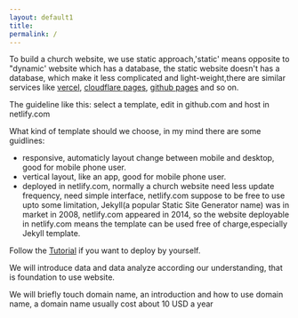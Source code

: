 ```yaml
---
layout: default1
title:
permalink: /
---
```


To build a church website, we use static approach,'static' means opposite to "dynamic' website which has a database, the static website doesn't has a database, which make it less complicated and light-weight,there are similar services like [vercel](https://vercel.com/), [cloudflare pages](https://pages.cloudflare.com/), [github pages](https://pages.github.com) and so on.

The guideline like this: select a template, edit in github.com and host in netlify.com 

What kind of template should we choose, in my mind there are some guidlines:

- responsive, automaticly layout change between mobile and desktop, good for mobile phone user.
- vertical layout, like an app, good for mobile phone user.
- deployed in netlify.com, normally a church website need less update frequency, need simple interface, netlify.com suppose to be free to use upto some limitation, Jekyll(a popular Static Site Generator name) was in market in 2008, netlify.com appeared in 2014, so the website deployable in netlify.com means the template can be used free of charge,especially Jekyll template.


Follow the [Tutorial]() if you want to deploy by yourself.

We will introduce data and data analyze according our understanding, that is foundation to use website.

We will briefly touch domain name, an introduction and how to use domain name, a domain name usually cost about 10 USD a year 

